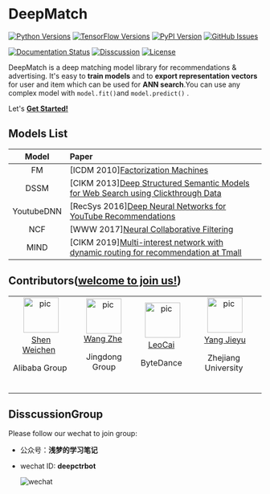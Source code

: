 # DeepMatch

[![Python Versions](https://img.shields.io/pypi/pyversions/deepmatch.svg)](https://pypi.org/project/deepmatch)
[![TensorFlow Versions](https://img.shields.io/badge/TensorFlow-1.4+/2.0+-blue.svg)](https://pypi.org/project/deepmatch)
[![PyPI Version](https://img.shields.io/pypi/v/deepmatch.svg)](https://pypi.org/project/deepmatch)
[![GitHub Issues](https://img.shields.io/github/issues/shenweichen/deepmatch.svg
)](https://github.com/shenweichen/deepmatch/issues)
<!-- [![Activity](https://img.shields.io/github/last-commit/shenweichen/deepmatch.svg)](https://github.com/shenweichen/DeepMatch/commits/master) -->


[![Documentation Status](https://readthedocs.org/projects/deepmatch/badge/?version=latest)](https://deepmatch.readthedocs.io/)
[![Disscussion](https://img.shields.io/badge/chat-wechat-brightgreen?style=flat)](./README.md#disscussiongroup)
[![License](https://img.shields.io/github/license/shenweichen/deepmatch.svg)](https://github.com/shenweichen/deepmatch/blob/master/LICENSE)

DeepMatch is a deep matching model library for recommendations & advertising. It's easy to **train models** and to **export representation vectors** for user and item which can be used for **ANN search**.You can use any complex model with `model.fit()`and `model.predict()` .

Let's [**Get Started!**](https://deepmatch.readthedocs.io/en/latest/Quick-Start.html)


## Models List

|                 Model                  | Paper                                                                                                                                                           |
| :------------------------------------: | :-------------------------------------------------------------------------------------------------------------------------------------------------------------- |
|  FM  | [ICDM 2010][Factorization Machines](https://www.researchgate.net/publication/220766482_Factorization_Machines) |
| DSSM | [CIKM 2013][Deep Structured Semantic Models for Web Search using Clickthrough Data](https://www.microsoft.com/en-us/research/publication/learning-deep-structured-semantic-models-for-web-search-using-clickthrough-data/)    |
| YoutubeDNN     | [RecSys 2016][Deep Neural Networks for YouTube Recommendations](https://www.researchgate.net/publication/307573656_Deep_Neural_Networks_for_YouTube_Recommendations)            |
| NCF  | [WWW 2017][Neural Collaborative Filtering](https://arxiv.org/abs/1708.05031)       |
| MIND  | [CIKM 2019][Multi-interest network with dynamic routing for recommendation at Tmall](https://arxiv.org/pdf/1904.08030)  |

## Contributors([welcome to join us!](./CONTRIBUTING.md))

<table border="0">
  <tbody>
    <tr align="center" >
      <td>
        ​ <a href="https://github.com/shenweichen"><img width="70" height="70" src="https://github.com/shenweichen.png?s=40" alt="pic"></a><br>
        ​ <a href="https://github.com/shenweichen">Shen Weichen</a> ​
        <p>
        Alibaba Group  </p>​
      </td>
      <td>
         <a href="https://github.com/wangzhegeek"><img width="70" height="70" src="https://github.com/wangzhegeek.png?s=40" alt="pic"></a><br>
         <a href="https://github.com/wangzhegeek">Wang Zhe</a> ​
        <p>Jingdong Group  </p>​
      </td>
      <td>
        ​ <a href="https://github.com/LeoCai"><img width="70" height="70" src="https://github.com/LeoCai.png?s=40" alt="pic"></a><br>
         <a href="https://github.com/LeoCai">LeoCai</a>
         <p>  ByteDance   </p>​
      </td>
      <td>
        ​ <a href="https://github.com/yangjieyu"><img width="70" height="70" src="https://github.com/yangjieyu.png?s=40" alt="pic"></a><br>
        ​ <a href="https://github.com/yangjieyu">Yang Jieyu</a>
        <p> Zhejiang University   </p>​
      </td>
    </tr>
  </tbody>
</table>

## DisscussionGroup  

Please follow our wechat to join group:  
- 公众号：**浅梦的学习笔记**  
- wechat ID: **deepctrbot**

  ![wechat](./docs/pics/weichennote.png)
